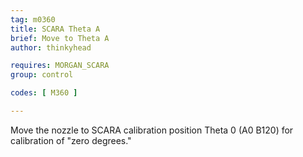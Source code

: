 ```yaml
---
tag: m0360
title: SCARA Theta A
brief: Move to Theta A
author: thinkyhead

requires: MORGAN_SCARA
group: control

codes: [ M360 ]

---
```


Move the nozzle to SCARA calibration position Theta 0 (A0 B120) for calibration of "zero degrees."
